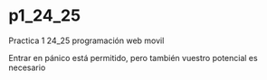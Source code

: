# p1_24_25
Practica 1 24_25 programación web movil


Entrar en pánico está permitido, pero también vuestro potencial es necesario
